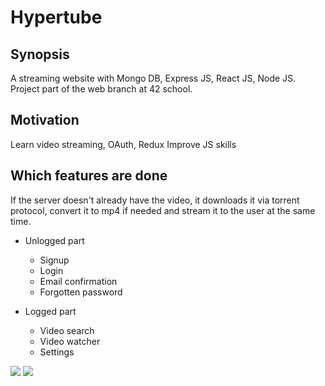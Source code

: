 # Hypertube

## Synopsis

A streaming website with Mongo DB, Express JS, React JS, Node JS. Project part of the web branch at 42 school.

## Motivation

Learn video streaming, OAuth, Redux
Improve JS skills

## Which features are done

If the server doesn't already have the video, it downloads it via torrent protocol, convert it to mp4 if needed and stream it to the user at the same time.

* Unlogged part
  * Signup
  * Login
  * Email confirmation
  * Forgotten password

* Logged part
  * Video search
  * Video watcher
  * Settings


<img src="https://user-images.githubusercontent.com/18701290/31879954-52de522e-b7df-11e7-893d-1bb58467b690.png">
<img src="https://user-images.githubusercontent.com/18701290/31880033-9a7abcd0-b7df-11e7-9989-0f28508c0ccc.png">
